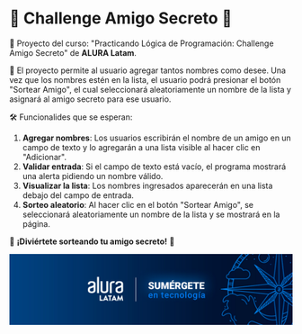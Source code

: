 <h1>👑 Challenge Amigo Secreto 👑</h1>
<p>📌 Proyecto del curso: "Practicando Lógica de Programación: Challenge Amigo Secreto" de <strong>ALURA Latam</strong>.</p>

<p>🎯 El proyecto permite al usuario agregar tantos nombres como desee. Una vez que los nombres estén en la lista, el usuario podrá presionar el botón "Sortear Amigo", el cual seleccionará aleatoriamente un nombre de la lista y asignará al amigo secreto para ese usuario.</p>
<p>🛠️ Funcionalides que se esperan:</p>
    <ol>
        <li><strong>Agregar nombres</strong>: Los usuarios escribirán el nombre de un amigo en un campo de texto y lo agregarán a una lista visible al hacer clic en "Adicionar".</li>
        <li><strong>Validar entrada</strong>: Si el campo de texto está vacío, el programa mostrará una alerta pidiendo un nombre válido.</li>
        <li><strong>Visualizar la lista</strong>: Los nombres ingresados aparecerán en una lista debajo del campo de entrada.</li>
        <li><strong>Sorteo aleatorio</strong>: Al hacer clic en el botón "Sortear Amigo", se seleccionará aleatoriamente un nombre de la lista y se mostrará en la página.</li>
    </ol>
<p>👥 <strong>¡Diviértete sorteando tu amigo secreto!</strong> 🎉</p>

<img src="assets/Logo-Alura.jpg" alt="Logo de Alura" />